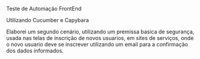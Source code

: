 Teste de Automação FrontEnd

Utilizando Cucumber e Capybara

Elaborei um segundo cenário, utilizando um premissa basica de segurança, usada nas telas de inscrição de novos usuarios, em sites de serviços, onde o novo usuario deve se inscrever utilizando um email para a confirmação dos dados informados.
